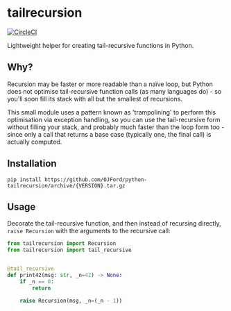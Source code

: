 # tailrecursion
[![CircleCI](https://circleci.com/gh/OJFord/python-tailrecursion.svg?style=svg)](https://circleci.com/gh/OJFord/python-tailrecursion)

Lightweight helper for creating tail-recursive functions in Python.

## Why?

Recursion may be faster or more readable than a naïve loop, but Python does not optimise tail-recursive function calls (as many languages do) - so you'll soon fill its stack with all but the smallest of recursions.

This small module uses a pattern known as 'trampolining' to perform this optimisation via exception handling, so you can use the tail-recursive form without filling your stack, and probably much faster than the loop form too - since only a call that returns a base case (typically one, the final call) is actually computed.

## Installation
```
pip install https://github.com/OJFord/python-tailrecursion/archive/{VERSION}.tar.gz
```

## Usage
Decorate the tail-recursive function, and then instead of recursing directly, `raise Recursion` with the arguments to the recursive call:
```python
from tailrecursion import Recursion
from tailrecursion import tail_recursive


@tail_recursive
def print42(msg: str, _n=42) -> None:
    if _n == 0:
        return

    raise Recursion(msg, _n=(_n - 1))
```
